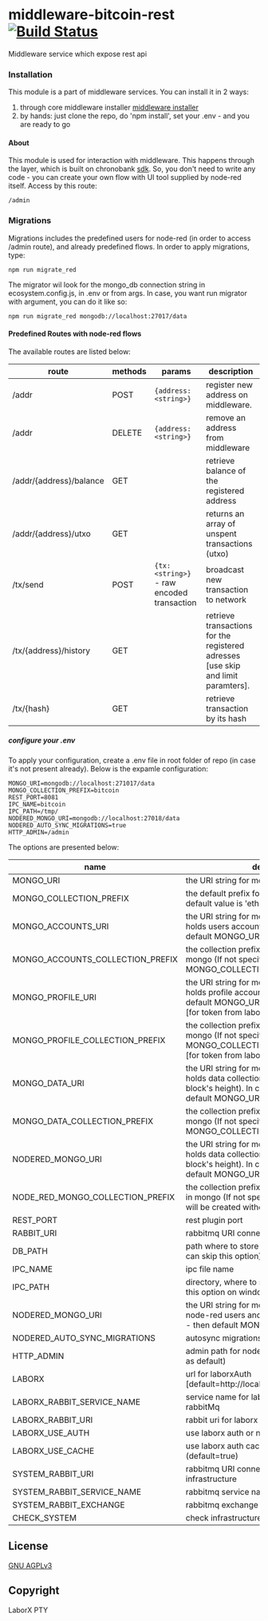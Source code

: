 # middleware-bitcoin-rest [![Build Status](https://travis-ci.org/ChronoBank/middleware-bitcoin-rest.svg?branch=master)](https://travis-ci.org/ChronoBank/middleware-bitcoin-rest)
 
Middleware service which expose rest api

### Installation

This module is a part of middleware services. You can install it in 2 ways:

1) through core middleware installer  [middleware installer](https://www.npmjs.com/package/chronobank-middleware)
2) by hands: just clone the repo, do 'npm install', set your .env - and you are ready to go

#### About
This module is used for interaction with middleware. This happens through the layer, which is built on chronobank [sdk](https://github.com/ChronoBank/middleware-service-sdk).
So, you don't need to write any code - you can create your own flow with UI tool supplied by node-red itself. Access by this route:
```
/admin
````


### Migrations
Migrations includes the predefined users for node-red (in order to access /admin route), and already predefined flows.
In order to apply migrations, type:
```
npm run migrate_red
```
The migrator wil look for the mongo_db connection string in ecosystem.config.js, in .env or from args. In case, you want run migrator with argument, you can do it like so:
```
npm run migrate_red mongodb://localhost:27017/data
```

#### Predefined Routes with node-red flows


The available routes are listed below:

| route | methods | params | description |
| ------ | ------ | ------ | ------ |
| /addr   | POST | ``` {address: <string>} ``` | register new address on middleware.
| /addr   | DELETE | ``` {address: <string>} ``` | remove an address from middleware
| /addr/{address}/balance   | GET |  | retrieve balance of the registered address
| /addr/{address}/utxo   | GET | |returns an array of unspent transactions (utxo)
| /tx/send   | POST |  ``` {tx: <string>} ``` - raw encoded transaction | broadcast new transaction to network
| /tx/{address}/history   | GET |  | retrieve transactions for the registered adresses [use skip and limit paramters].
| /tx/{hash}   | GET |  | retrieve transaction by its hash


##### сonfigure your .env

To apply your configuration, create a .env file in root folder of repo (in case it's not present already).
Below is the expamle configuration:

```
MONGO_URI=mongodb://localhost:271017/data
MONGO_COLLECTION_PREFIX=bitcoin
REST_PORT=8081
IPC_NAME=bitcoin
IPC_PATH=/tmp/
NODERED_MONGO_URI=mongodb://localhost:27018/data
NODERED_AUTO_SYNC_MIGRATIONS=true
HTTP_ADMIN=/admin
```

The options are presented below:

| name | description|
| ------ | ------ |
| MONGO_URI   | the URI string for mongo connection
| MONGO_COLLECTION_PREFIX   | the default prefix for all mongo collections. The default value is 'eth'
| MONGO_ACCOUNTS_URI   | the URI string for mongo connection, which holds users accounts (if not specified, then default MONGO_URI connection will be used)
| MONGO_ACCOUNTS_COLLECTION_PREFIX   | the collection prefix for accounts collection in mongo (If not specified, then the default MONGO_COLLECTION_PREFIX will be used)
| MONGO_PROFILE_URI   | the URI string for mongo connection, which holds profile accounts (if not specified, then default MONGO_URI connection will be used) [for token from laborx]
| MONGO_PROFILE_COLLECTION_PREFIX   | the collection prefix for profile collection in mongo (If not specified, then the default MONGO_COLLECTION_PREFIX will be used) [for token from laborx]
| MONGO_DATA_URI   | the URI string for mongo connection, which holds data collections (for instance, processed block's height). In case, it's not specified, then default MONGO_URI connection will be used)
| MONGO_DATA_COLLECTION_PREFIX   | the collection prefix for data collections in mongo (If not specified, then the default MONGO_COLLECTION_PREFIX will be used)
| NODERED_MONGO_URI   | the URI string for mongo connection, which holds data collections (for instance, processed block's height). In case, it's not specified, then default MONGO_URI connection will be used)
| NODE_RED_MONGO_COLLECTION_PREFIX   | the collection prefix for node-red collections in mongo (If not specified, then the collections will be created without prefix)
| REST_PORT   | rest plugin port
| RABBIT_URI   | rabbitmq URI connection string
| DB_PATH   | path where to store db (with memory db you can skip this option)
| IPC_NAME   | ipc file name
| IPC_PATH   | directory, where to store ipc file (you can skip this option on windows)
| NODERED_MONGO_URI   | the URI string for mongo collection for keeping node-red users and flows (optional, if omitted - then default MONGO_URI will be used)
| NODERED_AUTO_SYNC_MIGRATIONS   | autosync migrations on start (default = yes)
| HTTP_ADMIN | admin path for nodered or false (if not publish as default)
| LABORX | url for laborxAuth [default=http://localhost:3001/api/v1/security]
| LABORX_RABBIT_SERVICE_NAME | service name for laborx[exchange=events] in rabbitMq 
| LABORX_RABBIT_URI | rabbit uri for laborx [exchange=events]
| LABORX_USE_AUTH | use laborx auth or not (default=true)
| LABORX_USE_CACHE | use laborx auth cache in mongo or not (default=true)
| SYSTEM_RABBIT_URI   | rabbitmq URI connection string for infrastructure
| SYSTEM_RABBIT_SERVICE_NAME   | rabbitmq service name for infrastructure
| SYSTEM_RABBIT_EXCHANGE   | rabbitmq exchange name for infrastructure
| CHECK_SYSTEM | check infrastructure or not (default = true)


License
----
 [GNU AGPLv3](LICENSE)

Copyright
----
LaborX PTY
